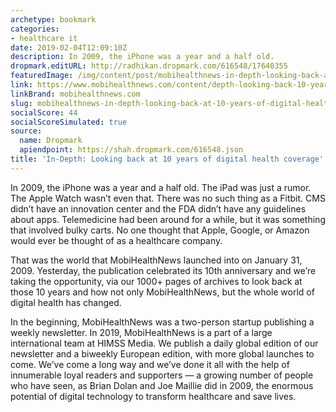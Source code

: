 ```yaml
---
archetype: bookmark
categories:
- healthcare it
date: 2019-02-04T12:09:10Z
description: In 2009, the iPhone was a year and a half old.
dropmark.editURL: http://radhikan.dropmark.com/616548/17640355
featuredImage: /img/content/post/mobihealthnews-in-depth-looking-back-at-10-years-of-digital-health-coverage.jpg
link: https://www.mobihealthnews.com/content/depth-looking-back-10-years-digital-health-coverage
linkBrand: mobihealthnews.com
slug: mobihealthnews-in-depth-looking-back-at-10-years-of-digital-health-coverage
socialScore: 44
socialScoreSimulated: true
source:
  name: Dropmark
  apiendpoint: https://shah.dropmark.com/616548.json
title: 'In-Depth: Looking back at 10 years of digital health coverage'
---
```

In 2009, the iPhone was a year and a half old. The iPad was just a rumor. The Apple Watch wasn’t even that. There was no such thing as a Fitbit. CMS didn’t have an innovation center and the FDA didn’t have any guidelines about apps. Telemedicine had been around for a while, but it was something that involved bulky carts. No one thought that Apple, Google, or Amazon would ever be thought of as a healthcare company.

That was the world that MobiHealthNews launched into on January 31, 2009. Yesterday, the publication celebrated its 10th anniversary and we’re taking the opportunity, via our 1000+ pages of archives to look back at those 10 years and how not only MobiHealthNews, but the whole world of digital health has changed.

In the beginning, MobiHealthNews was a two-person startup publishing a weekly newsletter. In 2019, MobiHealthNews is a part of a large international team at HIMSS Media. We publish a daily global edition of our newsletter and a biweekly European edition, with more global launches to come. We’ve come a long way and we’ve done it all with the help of innumerable loyal readers and supporters — a growing number of people who have seen, as Brian Dolan and Joe Maillie did in 2009, the enormous potential of digital technology to transform healthcare and save lives.

